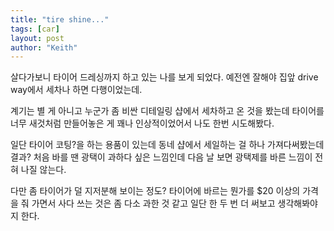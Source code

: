 ```yaml
---
title: "tire shine..."
tags: [car]
layout: post
author: "Keith"
---
```


살다가보니 타이어 드레싱까지 하고 있는 나를 보게 되었다. 예전엔 잘해야 집앞 drive way에서 세차나 하면 다행이었는데.

계기는 별 게 아니고 누군가 좀 비싼 디테일링 샵에서 세차하고 온 것을 봤는데 타이어를 너무 새것처럼 만들어놓은 게 꽤나 인상적이었어서 나도 한번 시도해봤다. 

일단 타이어 코팅?을 하는 용품이 있는데 동네 샵에서 세일하는 걸 하나 가져다써봤는데 결과? 처음 바를 땐 광택이 과하다 싶은 느낌인데 다음 날 보면 광택제를 바른 느낌이 전혀 나질 않는다.

다만 좀 타이어가 덜 지저분해 보이는 정도? 타이어에 바르는 뭔가를 $20 이상의 가격을 줘 가면서 사다 쓰는 것은 좀 다소 과한 것 같고 일단 한 두 번 더 써보고 생각해봐야지 한다.
